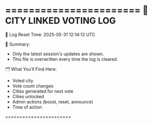 =======================
📅 CITY LINKED VOTING LOG
=======================

🔁 Log Reset Time: 2025-05-31 12:14:12 UTC

📌 Summary:
- Only the latest session's updates are shown.
- This file is overwritten every time the log is cleared.

🗂 What You'll Find Here:
- Voted city
- Vote count changes
- Cities generated for next vote
- Cities unlocked
- Admin actions (boost, reset, announce)
- Time of action

=======================